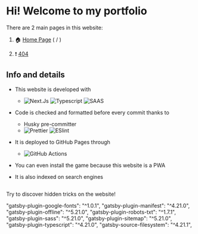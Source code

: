 # Hi! Welcome to my portfolio

There are 2 main pages in this website:

1. :house: <a target="_blank" href="https://mikecheek.github.io/portfolio">Home Page</a> ( / )

2. :heavy_exclamation_mark: <a target="_blank" href="https://mikecheek.github.io/portfolio/404">404</a>

## Info and details

- This website is developed with

  - ![Next.Js](https://img.shields.io/badge/NextJs-000000?style=for-the-badge) ![Typescript](https://img.shields.io/badge/TypeScript-007ACC?style=for-the-badge&logo=typescript&logoColor=white) ![SAAS](https://img.shields.io/badge/Sass-CC6699?style=for-the-badge&logo=sass&logoColor=white)

- Code is checked and formatted before every commit thanks to

  - Husky pre-committer
  - ![Prettier](https://img.shields.io/badge/prettier-1A2C34?style=for-the-badge&logo=prettier&logoColor=F7BA3E) ![ESlint](https://img.shields.io/badge/eslint-3A33D1?style=for-the-badge&logo=eslint&logoColor=white)

- It is deployed to GitHub Pages through

  - ![GitHub Actions](https://img.shields.io/badge/github%20actions-%232671E5.svg?style=for-the-badge&logo=githubactions&logoColor=white)

- You can even install the game because this website is a PWA

- It is also indexed on search engines

##

Try to discover hidden tricks on the website!

"gatsby-plugin-google-fonts": "^1.0.1",
"gatsby-plugin-manifest": "^4.21.0",
"gatsby-plugin-offline": "^5.21.0",
"gatsby-plugin-robots-txt": "^1.7.1",
"gatsby-plugin-sass": "^5.21.0",
"gatsby-plugin-sitemap": "^5.21.0",
"gatsby-plugin-typescript": "^4.21.0",
"gatsby-source-filesystem": "^4.21.1",
